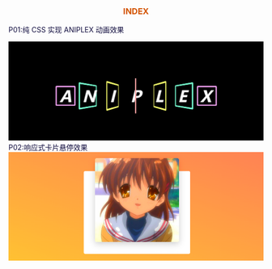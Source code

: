 <h3 style="text-align:center;color:#d35400">INDEX</h3>

<a href="https://github.com/caoyus/a_project_a_day/tree/main/src/projects/P01-%E7%BA%AFCSS%E5%AE%9E%E7%8E%B0ANIPLEX%E5%8A%A8%E7%94%BB%E6%95%88%E6%9E%9C" style="color:#130f40;text-decoration:blink;">P01:纯 CSS 实现 ANIPLEX 动画效果</a>

<img src="./src/source/images/aniplex.png" align=center/>
<a href="" style="color:#130f40;text-decoration:blink;">P02:响应式卡片悬停效果</a>

<img src="./src/source/images/01.png" align=center/>
